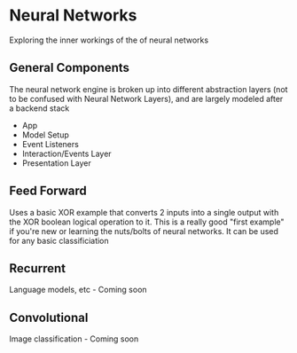 # Neural Networks

Exploring the inner workings of the of neural networks

## General Components

The neural network engine is broken up into different abstraction layers (not to be confused with Neural Network Layers),
and are largely modeled after a backend stack

- App
- Model Setup
- Event Listeners
- Interaction/Events Layer
- Presentation Layer

## Feed Forward

Uses a basic XOR example that converts 2 inputs into a single output with the XOR boolean logical operation to it.
This is a really good "first example" if you're new or learning the nuts/bolts of neural networks. It can be used
for any basic classificiation

## Recurrent

Language models, etc - Coming soon

## Convolutional

Image classification - Coming soon

